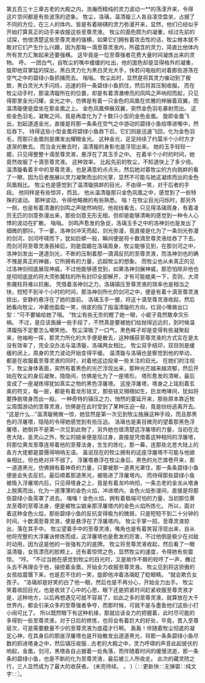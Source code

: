 第五百三十三章古老的大殿之内，浩瀚而精纯的灵力波动一**的荡漾开来，令得这片空间都是有些波荡的迹象。
牧尘，洛璃，温清璇三人各自凌空盘坐，占据了不同的方位，在三人的体内，皆是有着磅礴的灵力弥漫开来，显然，他们已经似乎开始打算真正的动手来收服这些至尊灵液。
牧尘的面色颇为的凝重，经过先前的试探，他很清楚这些至尊灵液的强横，如果它们拥有着攻击性的话，牧尘根本就不敢对它们产生什么兴趣，因为那每一滴至尊灵液内，所蕴含的灵力，简直比他体内所有灵力汇聚起来还要强横。
这毕竟是一位至尊强者花费大量时间凝炼出来的灵物。
呼。
一团白气，自牧尘的嘴中缓缓的吐出，他的面色却是显得格外的凝重，旋即他双掌猛的探出，黑白灵力化为黑白灵光大手，快若闪电般的对着那些游荡在空气之中的碧绿小鱼抓捕而去。
嗡嗡。
牧尘此时，显然是将其灵力催动到了极致，黑白灵光大手闪烁，迅速的将一条碧绿小鱼抓住，然后将其压制收服。
而在牧尘动手时，那温清璇所在的位置，却是有着清澈嘹亮的凤鸣之声响彻而起，只见得那里金光闪耀，金光之中，仿佛是有着一只金色的凤凰在优雅的伸展着双翼，而温清璇便是盘坐在那金凰之上。
金色凤凰伸展双翼，突然金色羽毛暴射而出。
这些金色羽毛，凝聚之间，竟是再度化为了十数只小型的金色金凰。
旋即金凰飞出，划起道道金光，直接是将那一条条在空气之中游动的碧绿小鱼给啄进嘴中，然后吞下。
待得这些小型金凰将碧绿小鱼吞下后，它们则是迅速飞回，化为金色羽毛，而那只金凰则是爆发出耀眼金光。
这种金光，足足持续了约莫半个小时方才逐渐的散去。
而当金光散去时，温清璇的身影也是浮现出来。
她的玉手轻轻一握，只见得整整十滴至尊灵液，悬浮在了其玉手之中。
在着半个小时的时间，她竟然收服了十滴至尊灵液。
这种效率。
比起先前的牧尘，不知道快上了多少倍。
温清璇看着手中的至尊灵液，也是满意的点点头，然后她对着牧尘的方向挑衅的看了一眼，因为后者施展以灵力凝聚而出的光掌，显然不可能与她这凝炼而出的金色凤凰相比。
牧尘也是感觉到了温清璇挑衅的目光，不由得一笑，对于后者的手段。
他同样是有些惊异，而且。
他从温清璇那只金色凤凰之中，感觉到了一些特殊的波动。
那种波动，令得他略微的有些熟悉。
嗡！在牧尘目光闪烁时，那另外一侧，也是有着清澈的剑鸣之声陡然响彻，他视线看去，只见得洛璃周身，有着凌厉无匹的剑意弥漫出来，那些剑意无形无相，但却是能够清晰的感觉到一种令人心悸的波动在扩散。
嗡嗡。
剑鸣声愈发的急促，洛璃玉手之中的洛神剑也是发出了细微的颤抖，下一霎，洛神剑冲天而起，剑光弥漫，竟直接是化为了一条剑光弥漫的剑河，剑河呼啸而下，犹如巨蟒一般，瞬间便是将十数滴至尊灵液给吞了下去。
而剑河将至尊灵液吞掉后，则是盘踞在洛璃周身，牧尘能够见到，在那剑河之中，洛神剑发出一道道剑光，不断的压制着那一滴滴反抗的至尊灵液，而洛神剑也的确不愧是真正的神器，它所拥有的力量，远超牧尘的想象。
而牧尘也从未真正的见过洛神剑彻底展现神威，不过他能够感觉到，如果洛神剑展神威，那恐怕除非他也是彻彻底底的将大须弥魔柱的所有封印全部解开，才有可能媲美一下，否则，大须弥魔柱将难以抗衡。
凭借着洛神剑之力，洛璃镇压至尊灵液的效率也是相当之快，短短不到半个小时的时间，那洛神剑所化的剑河之中，便是有着十滴至尊灵液掠出，安静的悬浮在了她的面前。
洛璃玉手一握，将这十滴至尊灵液收起，然后她看向牧尘，冲着他盈盈一笑，俏皮的指了指温清璇的方向，红润小嘴做出口型：“可不要输给她了哦。
”牧尘有些无奈的瞪了她一眼，小妮子竟然敢幸灾乐祸。
不过，是应该施展一些手段了，不然真是要被她们给抛得远远的，到时候温清璇指不定要怎么嘲笑他。
牧尘深吸了一口气，黑色眸子却是变得有些凝聚起来，他袖袍一挥，那灵力所化的大手便是散去，这种捕获至尊灵液的方式实在是太没有效率了，完全没办法与温清璇，洛璃两女相比。
牧尘双手结印，双目则是缓缓的闭上，周身的灵力波动开始变得平缓。
温清璇与洛璃也是察觉到他的举动，都是在收服着至尊灵液的同时，对着他这边投来一些关注的目光。
在她们的注视下，牧尘身体表面，突然有着黑色的光芒浮现出来，那种光芒越来越浓郁，然后开始在牧尘的身后凝聚，隐隐间，仿佛是化为了一座塔形。
塔形愈发的清晰，最后变成了一座凝炼得犹如真实之物的黑色浮屠塔。
这座浮屠塔，塔身之上铭刻着玄奥的符文，每一层，都是有着龙形铭文，那些铭文栩栩如生，巨龙咆哮间，犹如将要挣脱塔身而出一般。
一种奇特的镇压之力，悄然的蔓延开来，那些原本靠近牧尘周围游动的至尊灵液，仿佛是在此时受到了某种压迫一般，竟是纷纷逃离开去。
“这是什么...”温清璇微微一惊，她显然是第一次见到牧尘施展这种手段，而且那黑色的浮屠塔，隐隐的令得她感觉到有些压迫。
洛璃也是美目微亮的望着那黑色浮屠塔，她倒并不是第一次见到此物了，另外她也很清楚这浮屠塔的力量，当初在北苍大陆，圣灵山之外，牧尘的娘亲便是现过身，直接是凭借着这种相同的浮屠塔，将那位黄龙至尊连带着他的至尊法身，生生的炼化，那一幕，连那些北苍大陆上的各方大佬都是震慑得呐呐无语。
虽说现在的牧尘拥有的这座浮屠塔不可能与他娘亲相比，但也绝对并不弱了。
浮屠塔悬浮在牧尘身后，黑色的光芒席卷开来，那一道道黑光，仿佛拥有着神奇的力量，只要被那一道黑光罩住，那一条条碧绿小鱼便是会失去反抗，最后顺着那道黑光，被吸进了浮屠塔内。
而待得那些碧绿小鱼被吸入浮屠塔内后，只见得塔身之上，竟是有着龙吟响彻，一条古老的金龙从塔身上脱离而出，化为一道薄薄的金色火焰，冲进塔内，金色火焰弥漫间，直接是将那些碧绿小鱼笼罩了进去。
嗤嗤！金色火焰，拥有着极端可怕的力量，当初那位黄龙至尊的至尊法身，便是被牧尘娘亲那浮屠塔内的金色火焰所炼化。
所以，面对着这种金色火焰，那些碧绿小鱼的反抗变得极为的微弱，只是短短不到二十分钟的时间，十数滴至尊灵液，便是悬浮在了浮屠塔内。
牧尘手掌一招，至尊灵液掠出，落在其手中。
牧尘望着手中的至尊灵液，嘴角也是有着笑容浮现出来，自从他将完整的大浮屠诀修炼而成，这浮屠塔也是愈发的厉害，不过他倒是极少在对敌时动用，因为这是他的一张强有力的底牌。
牧尘将至尊灵液收起，然后看了一眼温清璇，女孩漂亮的脸颊上，还有着惊愕之色，显然牧尘的速度，令得她有些震惊。
“哼。
”不过当她在感觉到牧尘的目光时，又是故作不屑的轻哼了一声，撇过头去不再理会于他，操控着金凰，开始全力收服至尊灵液。
牧尘见到将这骄傲的女孩给震慑下来，也是忍不住的一笑，旋即他冲着洛璃眨了眨眼睛。
“就会欺负女孩子。
”洛璃却是好笑的白了他一眼，然后也是不再分心，开始全力出手。
牧尘笑着收回目光，也是收敛了心中的心思，眼下还是抓紧时间赶紧收服至尊灵液才是，这种地方，以后再想遇见可就不容易了，如此之多的至尊灵液，就算放在大千世界内，都会引来众多的至尊强者争夺，而那时候，可就不是与墨鱼他们这些小打小闹可比了。
所以既然眼下有这种机缘，那就应该全力的把握着，此时尽可能的多得到一些至尊灵液，对于日后的修炼，也将会有着巨大的好处，毕竟，晋入至尊层次，可是需要数量不少的至尊灵液为底蕴才行啊。
轰轰！伴随着牧尘彻底的凝定心神，在其身后的那座浮屠塔也是开始散发出道道黑光，将那一条条碧绿小鱼尽数的抓进塔身之中，然后镇压收服...古老的大殿之中，灵力呼啸的声音此起彼伏的响起，金凰，剑河，黑塔各自占据着一处角落，而伴随着时间的缓慢流逝，那一条条的碧绿小鱼，也是不断的化为至尊灵液，最后被三人所收走。
此次的藏灵院之行，三人显然成为了最大的收获者。
(未完待续。
。
)〖∷更新快∷无弹窗∷纯文字∷〗。
